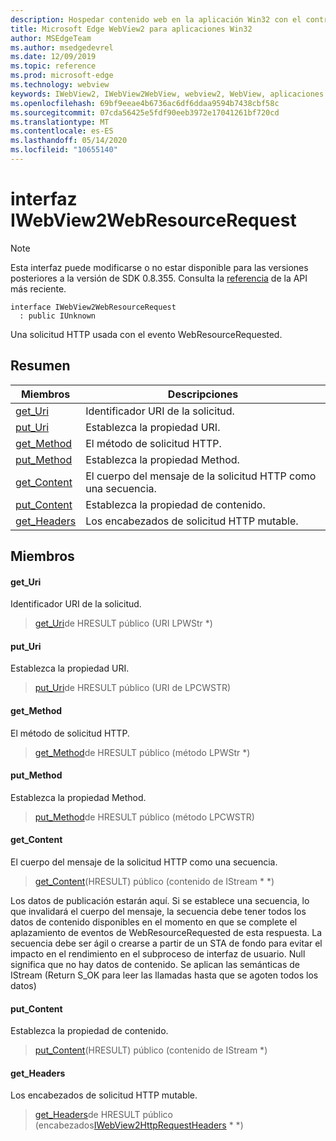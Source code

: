 ```yaml
---
description: Hospedar contenido web en la aplicación Win32 con el control Microsoft Edge WebView2
title: Microsoft Edge WebView2 para aplicaciones Win32
author: MSEdgeTeam
ms.author: msedgedevrel
ms.date: 12/09/2019
ms.topic: reference
ms.prod: microsoft-edge
ms.technology: webview
keywords: IWebView2, IWebView2WebView, webview2, WebView, aplicaciones Win32, Win32, Edge
ms.openlocfilehash: 69bf9eeae4b6736ac6df6ddaa9594b7438cbf58c
ms.sourcegitcommit: 07cda56425e5fdf90eeb3972e17041261bf720cd
ms.translationtype: MT
ms.contentlocale: es-ES
ms.lasthandoff: 05/14/2020
ms.locfileid: "10655140"
---
```

# interfaz IWebView2WebResourceRequest 

> [!NOTE]
> Esta interfaz puede modificarse o no estar disponible para las versiones posteriores a la versión de SDK 0.8.355. Consulta la [referencia](../../../webview2-api-reference.md) de la API más reciente.

```
interface IWebView2WebResourceRequest
  : public IUnknown
```

Una solicitud HTTP usada con el evento WebResourceRequested.

## Resumen

 Miembros                        | Descripciones
--------------------------------|---------------------------------------------
[get_Uri](#get_uri) | Identificador URI de la solicitud.
[put_Uri](#put_uri) | Establezca la propiedad URI.
[get_Method](#get_method) | El método de solicitud HTTP.
[put_Method](#put_method) | Establezca la propiedad Method.
[get_Content](#get_content) | El cuerpo del mensaje de la solicitud HTTP como una secuencia.
[put_Content](#put_content) | Establezca la propiedad de contenido.
[get_Headers](#get_headers) | Los encabezados de solicitud HTTP mutable.

## Miembros

#### get_Uri 

Identificador URI de la solicitud.

> [get_Uri](#get_uri)de HRESULT público (URI LPWStr *)

#### put_Uri 

Establezca la propiedad URI.

> [put_Uri](#put_uri)de HRESULT público (URI de LPCWSTR)

#### get_Method 

El método de solicitud HTTP.

> [get_Method](#get_method)de HRESULT público (método LPWStr *)

#### put_Method 

Establezca la propiedad Method.

> [put_Method](#put_method)de HRESULT público (método LPCWSTR)

#### get_Content 

El cuerpo del mensaje de la solicitud HTTP como una secuencia.

> [get_Content](#get_content)(HRESULT) público (contenido de IStream * *)

Los datos de publicación estarán aquí. Si se establece una secuencia, lo que invalidará el cuerpo del mensaje, la secuencia debe tener todos los datos de contenido disponibles en el momento en que se complete el aplazamiento de eventos de WebResourceRequested de esta respuesta. La secuencia debe ser ágil o crearse a partir de un STA de fondo para evitar el impacto en el rendimiento en el subproceso de interfaz de usuario. Null significa que no hay datos de contenido. Se aplican las semánticas de IStream (Return S_OK para leer las llamadas hasta que se agoten todos los datos)

#### put_Content 

Establezca la propiedad de contenido.

> [put_Content](#put_content)(HRESULT) público (contenido de IStream *)

#### get_Headers 

Los encabezados de solicitud HTTP mutable.

> [get_Headers](#get_headers)de HRESULT público (encabezados[IWebView2HttpRequestHeaders](IWebView2HttpRequestHeaders.md) * *)

